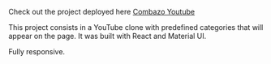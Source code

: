 Check out the project deployed here [Combazo Youtube](https://combazoyoutube.netlify.app/)

This project consists in a YouTube clone with predefined categories that will appear on the page. It was built with React and Material UI.

Fully responsive.

